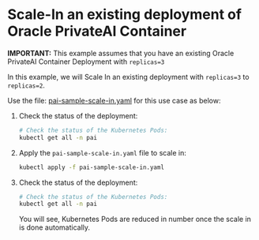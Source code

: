 # Scale-In an existing deployment of Oracle PrivateAI Container

**IMPORTANT:** This example assumes that you have an existing Oracle PrivateAI Container Deployment with `replicas=3`

In this example, we will Scale In an existing deployment with `replicas=3` to `replicas=2`.

Use the file: [pai-sample-scale-in.yaml](./pai-sample-scale-in.yaml) for this use case as below:

1. Check the status of the deployment:
    ```sh
    # Check the status of the Kubernetes Pods:
    kubectl get all -n pai
    ```
2. Apply the `pai-sample-scale-in.yaml` file to scale in:
    ```sh
    kubectl apply -f pai-sample-scale-in.yaml
    ```
3. Check the status of the deployment:
    ```sh
    # Check the status of the Kubernetes Pods:
    kubectl get all -n pai
    ```

    You will see, Kubernetes Pods are reduced in number once the scale in is done automatically.
  